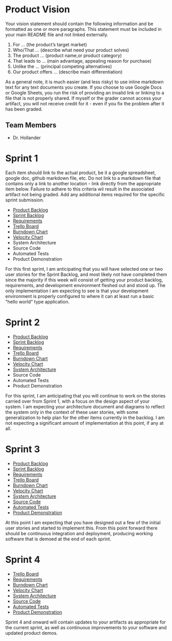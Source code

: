# Product Vision

Your vision statement should contain the following information and be formatted as one or more paragraphs. This statement must be included in your main README file and not linked externally. 

1. For ... (the product’s target market)
2. Who/That ... (describe what need your product solves)
3. The product ... (product name,or product category)
4. That leads to ... (main advantage, appealing reason for purchase)
5. Unlike the ... (principal competing alternatives)
6. Our product offers ... (describe main differentiation)

As a general note, it is much easier (and less risky) to use inline markdown text for any text documents you create. If you choose to use Google Docs or Google Sheets, you run the risk of providing an invalid link or linking to a file that is not properly shared. If myself or the grader cannot access your artifact, you will not receive credit for it - even if you fix the problem after it has been graded.

## Team Members

- Dr. Hollander

# Sprint 1

Each item should link to the actual product, be it a google spreadsheet, google doc, github markdown file, etc. Do not link to a markdown file that contains only a link to another location - link directly from the appropriate item below. Failure to adhere to this criteria wil result in the associated artifact not being graded. Add any additional items required for the specific sprint submission.

- [Product Backlog](https://github.com/drhollander/COP4331_Sample/blob/master/artifacts/product_backlog.md)
- [Sprint Backlog](https://github.com/drhollander/COP4331_Sample/blob/master/artifacts/sprint1_backlog.md)
- [Requirements](https://github.com/drhollander/COP4331_Sample/blob/master/artifacts/requirements.md)
- [Trello Board](https://trello.com/)
- [Burndown Chart](https://www.google.com/search?tbm=isch&q=sprint+burndown+chart)
- [Velocity Chart](https://www.google.com/search?tbm=isch&q=agile+velocity+chart)
- System Architecture
- Source Code
- Automated Tests
- Product Demonstration

For this first sprint, I am anticipating that you will have selected one or two user stories for the Sprint Backlog, and most likely not have completed them since the majority if this week will consist of getting your product backlog, requirements, and development environment fleshed out and stood up. The only implementation I am expecting to see is that your development environment is properly configured to where it can at least run a basic "hello world" type application. 


# Sprint 2

- [Product Backlog](https://github.com/drhollander/COP4331_Sample/blob/master/artifacts/product_backlog.md)
- [Sprint Backlog](https://github.com/drhollander/COP4331_Sample/blob/master/artifacts/sprint2_backlog.md)
- [Requirements](https://github.com/drhollander/COP4331_Sample/blob/master/artifacts/requirements.md)
- [Trello Board](https://trello.com/)
- [Burndown Chart](https://www.google.com/search?tbm=isch&q=sprint+burndown+chart)
- [Velocity Chart](https://www.google.com/search?tbm=isch&q=agile+velocity+chart)
- [System Architecture](https://github.com/drhollander/COP4331_Sample/blob/master/artifacts/architecture.md)
- Source Code
- Automated Tests
- Product Demonstration

For this sprint, I am anticipating that you will continue to work on the stories carried over from Sprint 1, with a focus on the design aspect of your system. I am expecting your architecture document and diagrams to reflect the system only in the context of these user stories, with some generalization to help plan for the other items currently in the backlog. I am not expecting a significant amount of implementation at this point, if any at all.


# Sprint 3

- [Product Backlog](https://github.com/drhollander/COP4331_Sample/blob/master/artifacts/product_backlog.md)
- [Sprint Backlog](https://github.com/drhollander/COP4331_Sample/blob/master/artifacts/sprint3_backlog.md)
- [Requirements](https://github.com/drhollander/COP4331_Sample/blob/master/artifacts/requirements.md)
- [Trello Board](https://trello.com/)
- [Burndown Chart](https://www.google.com/search?tbm=isch&q=sprint+burndown+chart)
- [Velocity Chart](https://www.google.com/search?tbm=isch&q=agile+velocity+chart)
- [System Architecture](https://github.com/drhollander/COP4331_Sample/blob/master/artifacts/architecture.md)
- [Source Code](https://github.com/drhollander/COP4331_Sample/blob/master/project/readme.md)
- [Automated Tests](https://github.com/drhollander/COP4331_Sample/blob/master/project/readme.md)
- [Product Demonstration](https://www.youtube.com)

At this point I am expecting that you have designed out a few of the initial user stories and started to implement this. From this point forward there should be continuous integration and deployment, producing working software that is demoed at the end of each sprint.

# Sprint 4

- [Trello Board](https://trello.com/)
- [Requirements](https://github.com/drhollander/COP4331_Sample/blob/master/artifacts/requirements.md)
- [Burndown Chart](https://www.google.com/search?tbm=isch&q=sprint+burndown+chart)
- [Velocity Chart](https://www.google.com/search?tbm=isch&q=agile+velocity+chart)
- [System Architecture](https://github.com/drhollander/COP4331_Sample/blob/master/artifacts/architecture.md)
- [Source Code](https://github.com/drhollander/COP4331_Sample/blob/master/project/readme.md)
- [Automated Tests](https://github.com/drhollander/COP4331_Sample/blob/master/project/readme.md)
- [Product Demonstration](https://www.youtube.com)

Sprint 4 and onward will contain updates to your artifacts as appropriate for the current sprint, as well as continuous improvements to your software and updated product demos.
